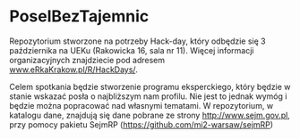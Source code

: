 # PoselBezTajemnic
Repozytorium stworzone na potrzeby Hack-day, który odbędzie się 3 października na UEKu (Rakowicka 16, sala nr 11). Więcej informacji organizacyjnych znajdziecie pod adresem www.eRkaKrakow.pl/R/HackDays/.



Celem spotkania będzie stworzenie programu eksperckiego, który będzie w stanie wskazać posła o najbliższym nam profilu. Nie jest to jednak wymóg i będzie można popracować nad własnymi tematami. W repozytorium, w katalogu dane, znajdują się dane pobrane ze strony http://www.sejm.gov.pl, przy pomocy pakietu SejmRP (https://github.com/mi2-warsaw/sejmRP) 